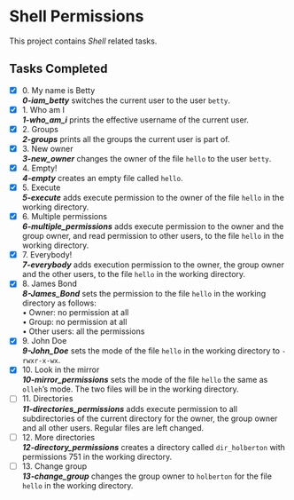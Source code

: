 # Shell Permissions

This project contains _Shell_ related tasks.

## Tasks Completed

+ [x] 0\. My name is Betty<br/>_**0-iam_betty**_ switches the current user to the user `betty`.
+ [x] 1\. Who am I<br/>_**1-who_am_i**_  prints the effective username of the current user.
+ [x] 2\. Groups<br/>_**2-groups**_ prints all the groups the current user is part of.
+ [x] 3\. New owner<br/>_**3-new_owner**_ changes the owner of the file `hello` to the user `betty`.
+ [x] 4\. Empty!<br/>_**4-empty**_ creates an empty file called `hello`.
+ [x] 5\. Execute<br/>_**5-execute**_ adds execute permission to the owner of the file `hello` in the working directory.
+ [x] 6\. Multiple permissions<br/>_**6-multiple_permissions**_ adds execute permission to the owner and the group owner, and read permission to other users, to the file `hello` in the working directory.
+ [x] 7\. Everybody!<br/>_**7-everybody**_ adds execution permission to the owner, the group owner and the other users, to the file `hello` in the working directory.
+ [x] 8\. James Bond<br/>_**8-James_Bond**_ sets the permission to the file `hello` in the working directory as follows:<br/>&bullet; Owner: no permission at all<br/>&bullet; Group: no permission at all<br/>&bullet; Other users: all the permissions
+ [x] 9\. John Doe<br/>_**9-John_Doe**_ sets the mode of the file `hello` in the working directory to `-rwxr-x-wx`.
+ [x] 10\. Look in the mirror<br/>_**10-mirror_permissions**_ sets the mode of the file `hello` the same as `olleh`’s mode. The two files will be in the working directory.
+ [ ] 11\. Directories<br/>_**11-directories_permissions**_ adds execute permission to all subdirectories of the current directory for the owner, the group owner and all other users. Regular files are left changed.
+ [ ] 12\. More directories<br/>_**12-directory_permissions**_ creates a directory called `dir_holberton` with permissions 751 in the working directory.
+ [ ] 13\. Change group<br/>_**13-change_group**_ changes the group owner to `holberton` for the file `hello` in the working directory.
